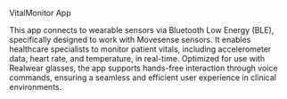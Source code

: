 VitalMonitor App

This app connects to wearable sensors via Bluetooth Low Energy (BLE), specifically designed to work with Movesense sensors. It enables healthcare specialists to monitor patient vitals, including accelerometer data, heart rate, and temperature, in real-time.
Optimized for use with Realwear glasses, the app supports hands-free interaction through voice commands, ensuring a seamless and efficient user experience in clinical environments.
